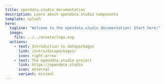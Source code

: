 ```yaml
---
title: opendata.studio documentation
description: Learn about opendata.studio components
template: splash
hero:
  tagline: "Welcome to the opendata.studio documentation! Start here:"
  image:
    file: ../../assets/logo.svg
  actions:
    - text: Introduction to datapackages
      link: /intro/datapackages/
      icon: right-arrow
    - text: The opendata.studio project
      link: https://opendata.studio
      icon: external
      variant: minimal
---
```

